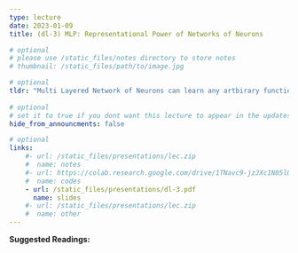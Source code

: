 ```yaml
---
type: lecture
date: 2023-01-09
title: (dl-3) MLP: Representational Power of Networks of Neurons

# optional
# please use /static_files/notes directory to store notes
# thumbnail: /static_files/path/to/image.jpg

# optional
tldr: "Multi Layered Network of Neurons can learn any artbirary function!"
  
# optional
# set it to true if you dont want this lecture to appear in the updates section
hide_from_announcments: false

# optional
links: 
    #- url: /static_files/presentations/lec.zip
    #  name: notes
    #- url: https://colab.research.google.com/drive/1TNavc9-jzJXc1N05l06KYfgaSmu7zqxN?usp=sharing
    #  name: codes
    - url: /static_files/presentations/dl-3.pdf
      name: slides
    #- url: /static_files/presentations/lec.zip
    #  name: other
---
```


**Suggested Readings:**

